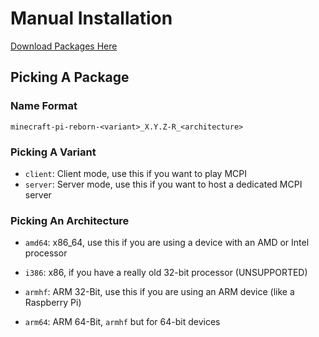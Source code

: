 # Manual Installation
[Download Packages Here](https://github.com/mobilegmYT/mcpi-reborn-extended/tree/main/debs)

## Picking A Package

### Name Format
```
minecraft-pi-reborn-<variant>_X.Y.Z-R_<architecture>
```

### Picking A Variant
* ``client``: Client mode, use this if you want to play MCPI
* ``server``: Server mode, use this if you want to host a dedicated MCPI server

### Picking An Architecture
* ``amd64``: x86_64, use this if you are using a device with an AMD or Intel processor
* ``i386``: x86, if you have a really old 32-bit processor (UNSUPPORTED)

* ``armhf``: ARM 32-Bit, use this if you are using an ARM device (like a Raspberry Pi)
* ``arm64``: ARM 64-Bit, ``armhf`` but for 64-bit devices
